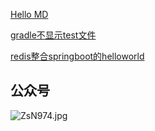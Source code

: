 [Hello MD](https://github.com/blackdogss/HelloWorld/blob/master/MD/hello.md)


[gradle不显示test文件](https://github.com/blackdogss/HelloWorld/blob/master/MD/showtest.md)

[redis整合springboot的helloworld](https://github.com/blackdogss/HelloWorld/blob/master/MD/redis整合springboot的helloworld.md)



## 公众号

![ZsN974.jpg](https://s2.ax1x.com/2019/07/08/ZsN974.jpg)
